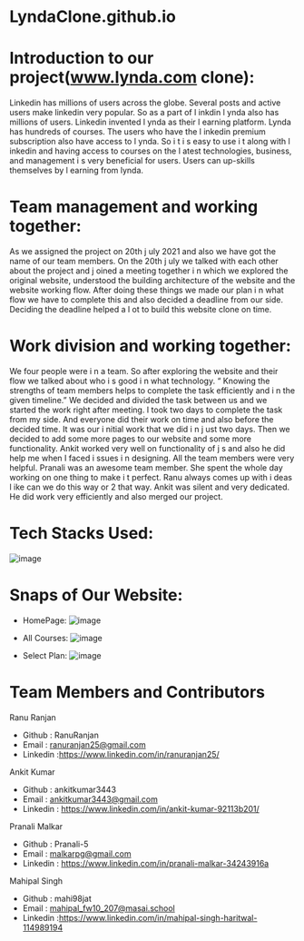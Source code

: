 # LyndaClone.github.io
# Introduction to our project(www.lynda.com clone):

Linkedin has millions of users across the globe. Several posts and active users make
linkedin very popular. So as a part of l inkdin l ynda also has millions of users. Linkedin
invented l ynda as their l earning platform. Lynda has hundreds of courses. The users who
have the l inkedin premium subscription also have access to l ynda. So i t i s easy to use i t
along with l inkedin and having access to courses on the l atest technologies, business, and
management i s very beneficial for users. Users can up-skills themselves by l earning from
lynda.


# Team management and working together:

As we assigned the project on 20th j uly 2021 and also we have got the name of our team
members. On the 20th j uly we talked with each other about the project and j oined a
meeting together i n which we explored the original website, understood the building
architecture of the website and the website working flow. After doing these things we made
our plan i n what flow we have to complete this and also decided a deadline from our side.
Deciding the deadline helped a l ot to build this website clone on time.

# Work division and working together:

We four people were i n a team. So after exploring the website and their flow we talked
about who i s good i n what technology. “ Knowing the strengths of team members helps to
complete the task efficiently and i n the given timeline.” We decided and divided the task
between us and we started the work right after meeting. I took two days to complete the
task from my side. And everyone did their work on time and also before the decided time.
It was our i nitial work that we did i n j ust two days. Then we decided to add some more
pages to our website and some more functionality. Ankit worked very well on functionality
of j s and also he did help me when I faced i ssues i n designing. All the team members were
very helpful. Pranali was an awesome team member. She spent the whole day working on
one thing to make i t perfect. Ranu always comes up with i deas l ike can we do this way or
2
that way. Ankit was silent and very dedicated. He did work very efficiently and also merged
our project.

# Tech Stacks Used:
![image](https://user-images.githubusercontent.com/53153822/130080498-1434ceba-27f4-4587-96ce-b9d9a4a0d095.png)


# Snaps of Our Website:

* HomePage:
![image](https://user-images.githubusercontent.com/53153822/130081521-bce719ff-5406-4638-817e-2f64113bac85.png)


* All Courses:
![image](https://user-images.githubusercontent.com/53153822/130081241-cce4746f-9396-49f9-8c08-d92c63deb0f4.png)

* Select Plan:
![image](https://user-images.githubusercontent.com/53153822/130081002-05bf27a9-e099-4a4d-88b3-3a209e6e29b0.png)

# Team Members and Contributors
Ranu Ranjan
* Github : RanuRanjan
* Email :  ranuranjan25@gmail.com 
* Linkedin :https://www.linkedin.com/in/ranuranjan25/

Ankit Kumar
* Github : ankitkumar3443
* Email : ankitkumar3443@gmail.com
* Linkedin : https://www.linkedin.com/in/ankit-kumar-92113b201/

Pranali Malkar
* Github : Pranali-5
* Email :  malkarpg@gmail.com
* Linkedin :  https://www.linkedin.com/in/pranali-malkar-34243916a

Mahipal Singh 
* Github : mahi98jat
* Email : mahipal_fw10_207@masai.school
* Linkedin :https://www.linkedin.com/in/mahipal-singh-haritwal-114989194






